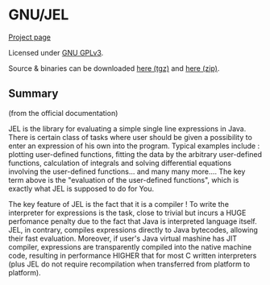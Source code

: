 # GNU/JEL

[Project page](https://www.gnu.org/software/jel/)

Licensed under [GNU GPLv3](https://www.gnu.org/software/jel/license.txt).

Source & binaries can be downloaded
    [here (tgz)](http://ftp.gnu.org/gnu/jel/jel-2.1.1.tar.gz) and
    [here (zip)](http://ftp.gnu.org/gnu/jel/jel-2_1_1.zip).

## Summary
(from the official documentation)

JEL is the library for evaluating a simple single line expressions in Java.
There is certain class of tasks where user should be given a possibility
to enter an expression of his own into the program. Typical examples
include : plotting user-defined functions, fitting the data by the
arbitrary user-defined functions, calculation of integrals and solving
differential equations involving the user-defined functions... and
many many more.... The key term above is the "evaluation of the user-defined
functions", which is exactly what JEL is supposed to do for You.

The key feature of JEL is the fact that it is a compiler ! To write
the interpreter for expressions is the task, close to trivial but incurs
a HUGE perfomance penalty due to the fact that Java is interpreted language
itself. JEL, in contrary, compiles expressions directly to Java bytecodes,
allowing their fast evaluation. Moreover, if user's Java virtual mashine
has JIT compiler, expressions are transparently compiled into the native
machine code, resulting in performance HIGHER that for most C written
interpreters (plus JEL do not require recompilation when transferred
from platform to platform). 